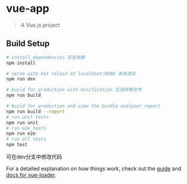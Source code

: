 # vue-app

> A Vue.js project

## Build Setup

``` bash
# install dependencies 安装依赖
npm install

# serve with hot reload at localhost:8080 本地测试
npm run dev

# build for production with minification 生成转移文件
npm run build

# build for production and view the bundle analyzer report
npm run build --report
# run unit tests
npm run unit
# run e2e tests
npm run e2e
# run all tests
npm test
```
可在dev分支中修改代码

For a detailed explanation on how things work, check out the [guide](http://vuejs-templates.github.io/webpack/) and [docs for vue-loader](http://vuejs.github.io/vue-loader).


